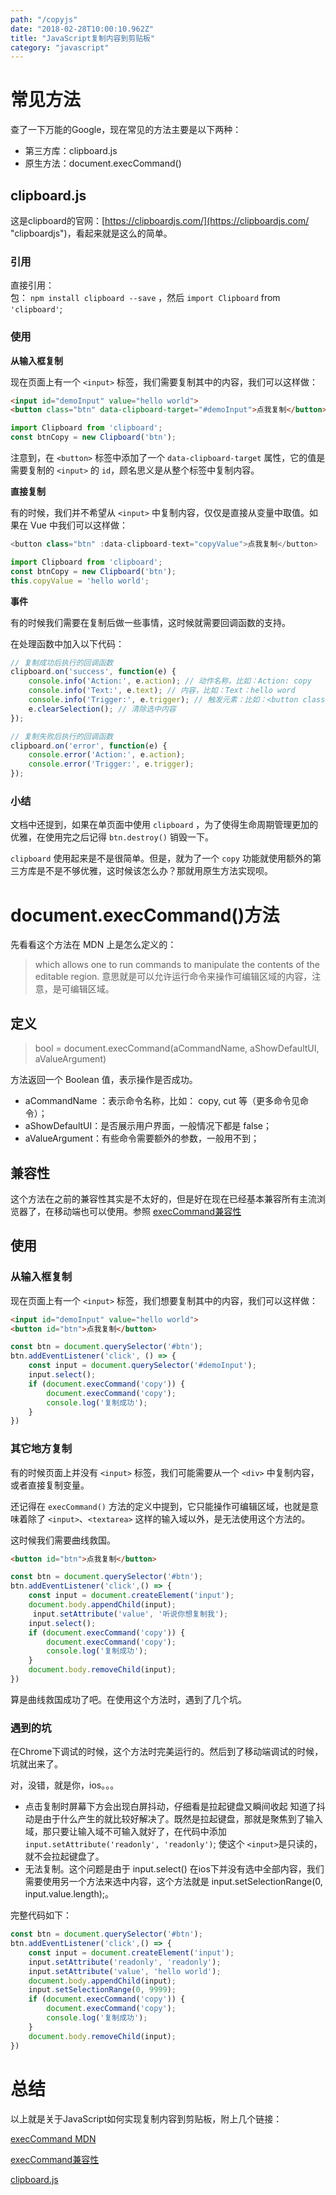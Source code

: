 ```yaml
---
path: "/copyjs"
date: "2018-02-28T10:00:10.962Z"
title: "JavaScript复制内容到剪贴板"
category: "javascript"
---
```


# 常见方法

查了一下万能的Google，现在常见的方法主要是以下两种：

* 第三方库：clipboard.js
* 原生方法：document.execCommand()

## clipboard.js

这是clipboard的官网：[https://clipboardjs.com/](https://clipboardjs.com/ "clipboardjs")，看起来就是这么的简单。

### 引用
直接引用： <script src="dist/clipboard.min.js"></script>   
包： `npm install clipboard --save` ，然后 `import Clipboard` from `'clipboard'`;

### 使用

__从输入框复制__

现在页面上有一个 `<input>` 标签，我们需要复制其中的内容，我们可以这样做：

```html
<input id="demoInput" value="hello world">
<button class="btn" data-clipboard-target="#demoInput">点我复制</button>
```

```javascript
import Clipboard from 'clipboard';
const btnCopy = new Clipboard('btn');
```

注意到，在 `<button>` 标签中添加了一个 `data-clipboard-target` 属性，它的值是需要复制的 `<input>` 的 `id`，顾名思义是从整个标签中复制内容。

__直接复制__

有的时候，我们并不希望从 `<input>` 中复制内容，仅仅是直接从变量中取值。如果在 Vue 中我们可以这样做：

```javascript
<button class="btn" :data-clipboard-text="copyValue">点我复制</button>
```

```javascript
import Clipboard from 'clipboard';
const btnCopy = new Clipboard('btn');
this.copyValue = 'hello world';
```

__事件__

有的时候我们需要在复制后做一些事情，这时候就需要回调函数的支持。

在处理函数中加入以下代码：

```javascript
// 复制成功后执行的回调函数
clipboard.on('success', function(e) {
    console.info('Action:', e.action); // 动作名称，比如：Action: copy
    console.info('Text:', e.text); // 内容，比如：Text：hello word
    console.info('Trigger:', e.trigger); // 触发元素：比如：<button class="btn" :data-clipboard-text="copyValue">点我复制</button>
    e.clearSelection(); // 清除选中内容
});

// 复制失败后执行的回调函数
clipboard.on('error', function(e) {
    console.error('Action:', e.action);
    console.error('Trigger:', e.trigger);
});
```

### 小结

文档中还提到，如果在单页面中使用 `clipboard` ，为了使得生命周期管理更加的优雅，在使用完之后记得 `btn.destroy()` 销毁一下。

`clipboard` 使用起来是不是很简单。但是，就为了一个 `copy` 功能就使用额外的第三方库是不是不够优雅，这时候该怎么办？那就用原生方法实现呗。

# document.execCommand()方法
先看看这个方法在 MDN 上是怎么定义的：

> which allows one to run commands to manipulate the contents of the editable region.
意思就是可以允许运行命令来操作可编辑区域的内容，注意，是可编辑区域。
## 定义
> bool = document.execCommand(aCommandName, aShowDefaultUI, aValueArgument)

方法返回一个 Boolean 值，表示操作是否成功。

* aCommandName ：表示命令名称，比如： copy, cut 等（更多命令见命令）；
* aShowDefaultUI：是否展示用户界面，一般情况下都是 false；
* aValueArgument：有些命令需要额外的参数，一般用不到；

## 兼容性
这个方法在之前的兼容性其实是不太好的，但是好在现在已经基本兼容所有主流浏览器了，在移动端也可以使用。参照 [execCommand兼容性](https://caniuse.com/#search=execCommand)

## 使用
### 从输入框复制
现在页面上有一个 `<input>` 标签，我们想要复制其中的内容，我们可以这样做：
```html
<input id="demoInput" value="hello world">
<button id="btn">点我复制</button>
```
```javascript
const btn = document.querySelector('#btn');
btn.addEventListener('click', () => {
    const input = document.querySelector('#demoInput');
    input.select();
    if (document.execCommand('copy')) {
        document.execCommand('copy');
        console.log('复制成功');
    }
})
```
### 其它地方复制
有的时候页面上并没有 `<input>` 标签，我们可能需要从一个 `<div>` 中复制内容，或者直接复制变量。

还记得在 `execCommand()` 方法的定义中提到，它只能操作可编辑区域，也就是意味着除了 `<input>`、`<textarea>` 这样的输入域以外，是无法使用这个方法的。

这时候我们需要曲线救国。

```html
<button id="btn">点我复制</button>
```
```javascript
const btn = document.querySelector('#btn');
btn.addEventListener('click',() => {
    const input = document.createElement('input');
    document.body.appendChild(input);
     input.setAttribute('value', '听说你想复制我');
    input.select();
    if (document.execCommand('copy')) {
        document.execCommand('copy');
        console.log('复制成功');
    }
    document.body.removeChild(input);
})
```
算是曲线救国成功了吧。在使用这个方法时，遇到了几个坑。

### 遇到的坑
在Chrome下调试的时候，这个方法时完美运行的。然后到了移动端调试的时候，坑就出来了。

对，没错，就是你，ios。。。
* 点击复制时屏幕下方会出现白屏抖动，仔细看是拉起键盘又瞬间收起
知道了抖动是由于什么产生的就比较好解决了。既然是拉起键盘，那就是聚焦到了输入域，那只要让输入域不可输入就好了，在代码中添加 `input.setAttribute('readonly', 'readonly')`; 使这个 `<input>`是只读的，就不会拉起键盘了。
* 无法复制。这个问题是由于 input.select() 在ios下并没有选中全部内容，我们需要使用另一个方法来选中内容，这个方法就是 input.setSelectionRange(0, input.value.length);。

完整代码如下：
```javascript
const btn = document.querySelector('#btn');
btn.addEventListener('click',() => {
    const input = document.createElement('input');
    input.setAttribute('readonly', 'readonly');
    input.setAttribute('value', 'hello world');
    document.body.appendChild(input);
    input.setSelectionRange(0, 9999);
    if (document.execCommand('copy')) {
        document.execCommand('copy');
        console.log('复制成功');
    }
    document.body.removeChild(input);
})
```

# 总结
以上就是关于JavaScript如何实现复制内容到剪贴板，附上几个链接：

[execCommand MDN](https://developer.mozilla.org/en-US/docs/Web/API/Document/execCommand)

[execCommand兼容性](https://caniuse.com/#search=execCommand)

[clipboard.js](https://github.com/zenorocha/clipboard.js)

